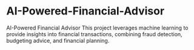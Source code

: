 # AI-Powered-Financial-Advisor
AI-Powered Financial Advisor This project leverages machine learning to provide insights into financial transactions, combining fraud detection, budgeting advice, and financial planning.  
